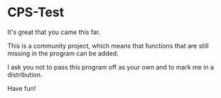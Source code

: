 # CPS-Test

It's great that you came this far.

This is a community project, which means that functions that are still missing in the program can be added.

I ask you not to pass this program off as your own and to mark me in a distribution.

Have fun!
